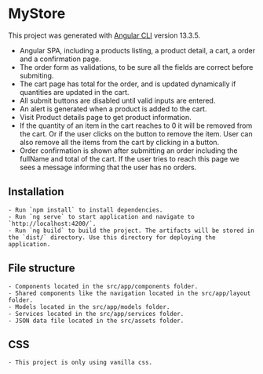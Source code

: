 # MyStore

This project was generated with [Angular CLI](https://github.com/angular/angular-cli) version 13.3.5.

- Angular SPA, including a products listing, a product detail, a cart, a order and a confirmation page. 
- The order form as validations, to be sure all the fields are correct before submiting.
- The cart page has total for the order, and is updated dynamically if quantities are updated in the cart.
- All submit buttons are disabled until valid inputs are entered.
- An alert is generated when a product is added to the cart.
- Visit Product details page to get product information.
- If the quantity of an item in the cart reaches to 0 it will be removed from the cart. Or if the user clicks on the button to remove the item. User can also remove all the items from the cart by clicking in a button.
- Order confirmation is shown after submitting an order including the fullName and total of the cart. If the user tries to reach this page we sees a message informing that the user has no orders.

## Installation
    - Run `npm install` to install dependencies.
	- Run `ng serve` to start application and navigate to `http://localhost:4200/`.
	- Run `ng build` to build the project. The artifacts will be stored in the `dist/` directory. Use this directory for deploying the application.

## File structure
	- Components located in the src/app/components folder.
	- Shared components like the navigation located in the src/app/layout folder.
	- Models located in the src/app/models folder.
	- Services located in the src/app/services folder.
	- JSON data file located in the src/assets folder.

## CSS
	- This project is only using vanilla css.

